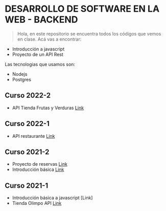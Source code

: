 # DESARROLLO DE SOFTWARE EN LA WEB - BACKEND

> Hola, en este repositorio se encuentra todos los códigos que vemos en clase. Acá vas a encontrar:

- Introducción a javascript
- Proyecto de un API Rest

Las tecnologias que usamos son:

- Nodejs
- Postgres

## Curso 2022-2

- API Tienda Frutas y Verduras [Link](https://github.com/saurmo/desarrollo-web-backend/tree/curso-2022-2-api-tienda)


## Curso 2022-1

- API restaurante [Link](https://github.com/saurmo/desarrollo-web-backend/tree/curso-2022-1-api-restaurante)

## Curso 2021-2

- Proyecto de reservas [Link](https://github.com/saurmo/desarrollo-web-backend/tree/curso-2021-2-api)
- Introducción básica [Link](https://github.com/saurmo/desarrollo-web-backend/tree/curso-2021-2-intro)

## Curso 2021-1

- Introducción básica a javascript [Link]
- Tienda Olimpo API [Link](https://github.com/saurmo/desarrollo-web-backend/tree/2021-1-tienda-olimpo-api)
